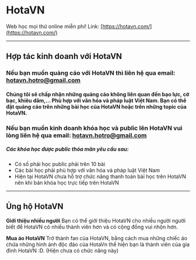 # HotaVN
Web học mọi thứ online miễn phí!
Link: [https://hotavn.com/](https://hotavn.com/)

---

## Hợp tác kinh doanh với HotaVN

### Nếu bạn muốn quảng cáo với HotaVN thì liên hệ qua email: hotavn.hotro@gmail.com

#### Chúng tôi sẽ chấp nhận những quảng cáo không liên quan đến bạo lực, cờ bạc, khiêu dâm,... Phù hợp với văn hóa và pháp luật Việt Nam. Bạn có thể đặt quảng cáo trên những bài học của HotaVN hoặc trên những topic của HotaVN.

### Nếu bạn muốn kinh doanh khóa học và public lên HotaVN vui lòng liên hệ qua email: hotavn.hotro@gmail.com

##### Các khóa học được public thỏa mãn yêu cầu sau:
+ Có số phải học public phải trên 10 bài
+ Các bài học phải phù hợp với văn hóa và pháp luật Việt Nam
+ Hiện tại HotaVN chưa hỗ trợ chức năng thanh toán bài học trên HotaVN nên khi bán khóa học trực tiếp trên HotaVN

---

## Ủng hộ HotaVN

**Giới thiệu nhiều người**
Bạn có thể giới thiệu HotaVN cho nhiều người người biết để HotaVN có nhiều thành viên hơn và có cộng đồng vui nhộn hơn.

**Mua áo HotaVN**
Trở thành fan của HotaVN, bằng cách mua những chiếc áo chứa những hình ảnh độc đáo của HotaVn thể hiện bạn là thành viên của gia đình HotaVN :D. (Hiện chưa có chức năng này)
